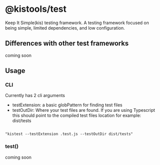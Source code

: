 # @kistools/test
Keep It Simple(kis) testing framework. A testing framework focused on being simple,
limited dependencies, and low configuration.

## Differences with other test frameworks
coming soon

## Usage

### CLI

Currently has 2 cli arguments
- testExtension: a basic globPattern for finding test files
- testOutDir: Where your test files are found. If you are using Typescript this should point to 
the compiled test files location for example: dist/tests

```

"kistest --testExtension .test.js --testOutDir dist/tests"

```

### test()
coming soon
